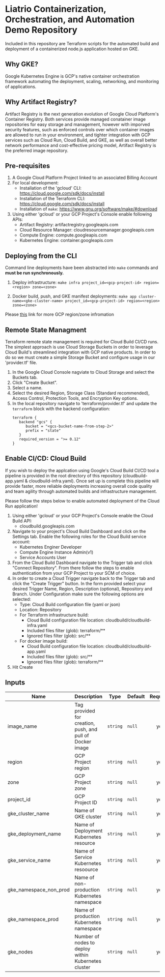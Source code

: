 # Liatrio Containerization, Orchestration, and Automation Demo Repository

Included in this repository are Terraform scripts for the automated build and deployment of a containerized node.js application hosted on GKE. 

## Why GKE?

Google Kubernetes Engine is GCP's native container orchestration framework automating the deployment, scaling, networking, and monitoring of applications. 

## Why Artifact Registry?

Artifact Registry is the next generation evolution of Google Cloud Platform's Container Registry. Both services provide managed conatainer image repositories for easy storage and management, however with imporved security features, such as enforced controls over which container images are allowed to run in your environment, and tighter integration with GCP services such as Cloud Run, Cloud Build, and GKE, as well as overall better network performance and cost-effective pricing model, Artifact Registry is the preferred image repository. 

## Pre-requisites

1. A Google Cloud Platform Project linked to an associated Billing Account
2. For local development: 
   - Installation of the 'gcloud' CLI: https://cloud.google.com/sdk/docs/install
   - Installation of the Terraform CLI: https://cloud.google.com/sdk/docs/install
   - Installation of ```make```: https://www.gnu.org/software/make/#download
3. Using either 'gcloud' or your GCP Project's Console enable following APIs:
   - Artifact Registry: artifactregistry.googleapis.com
   - Cloud Resource Manager: cloudresourcemanager.googleapis.com
   - Compute Engine: compute.googleapis.com
   - Kubernetes Engine: container.googleapis.com

## Deploying from the CLI 
Command line deployments have been abstracted into ```make``` commands and **must be run synchronously.** 

1. Deploy infrastructure: 
   ```make infra project_id=<gcp-project-id> region=<region> zone=<zone>```

2. Docker build, push, and GKE manifest deployments: 
   ```make app cluster-name=<gke-cluster-name> project_id=<gcp-project-id> region=<region> zone=<zone>```

Please [this](https://cloud.google.com/compute/docs/regions-zones#identifying_a_region_or_zone) link for more GCP region/zone infromation 

## Remote State Managment
Terraform remote state management is required for Cloud Build CI/CD runs. The simplest approach is use Cloud Storage Buckets in order to leverage Cloud Build's streamlined integration with GCP native products. In order to do so we must create a simple Storage Bucket and configure usage in our 'provider.tf' file. 

1. In the Google Cloud Console nagviate to Cloud Storage and select the Buckets tab.
2. Click "Create Bucket".
3. Select a name.
4. Select the desired Region, Storage Class (Standard recommended), Access Control, Protection Tools, and Encryption Key options.
5. In the local repository navigate to 'terraform/provider.tf' and update the ```terraform``` block with the backend configuration:
   ```
   terraform {
      backend "gcs" {
         bucket = "<gcs-bucket-name-from-step-2>"
         prefix = "state"
      }
      required_version = ">= 0.12"
   }
   ```

## Enable CI/CD: Cloud Build
If you wish to deploy the applcation using Google's Cloud Build CI/CD tool a pipeline is provided in the root directory of this repository (cloudbuild-app.yaml & cloudbuild-infra.yaml). Once set up is complete this pipeline will provide faster, more reliable deployments increasing overall code quality and team agility through automated builds and infrastructure management. 

Please follow the steps below to enable automated deployment of the Cloud Run application!

1. Using either 'gcloud' or your GCP Project's Console enable the Cloud Build API: 
   - cloudbuild.googleapis.com
2. Navigate to your project's Cloud Build Dashboard and click on the Settings tab. Enable the following roles for the Cloud Build service account:
   - Kubernetes Enginer Developer
   - Compute Engine Instance Admin(v1)
   - Service Accounts User
3. From the Cloud Build Dashboard navigate to the Trigger tab and click "Connect Repository". From there follow the steps to enable authentication from your GCP Project to your SCM of choice. 
4. In order to create a Cloud Trigger navigate back to the Trigger tab and click the "Create Trigger" button. In the form provided select your desired Trigger Name, Region, Description (optional), Repository and Branch. Under Configuration make sure the following options are selected:
   - Type: Cloud Build configuration file (yaml or json)
   - Location: Repository
   - For Terraform infrastructure build:
     - Cloud Build configuration file location: cloudbuild/cloudbuild-infra.yaml
     - Included files filter (glob): terraform/**
     - Ignored files filter (glob): src/** 
   - For docker image build:
     - Cloud Build configuration file location: cloudbuild/cloudbuild-app.yaml
     - Included files filter (glob): src/**
     - Ignored files filter (glob): terraform/**
5. Hit Create


## Inputs

| Name | Description | Type | Default | Required |
|------|-------------|------|---------|:--------:|
| image_name | Tag provided for creation, push, and pull of Docker image | `string` | `null` | yes |
| region | GCP Project region | `string` | `null` | yes |
| zone | GCP Project zone | `string` | `null` | yes |
| project_id | GCP Project ID | `string` | `null` | yes |
| gke_cluster_name | Name of GKE cluster | `string` | `null` | yes |
| gke_deployment_name | Name of Deployment Kubernetes resource | `string` | `null` | yes |
| gke_service_name | Name of Service Kubernetes resoource | `string` | `null` | yes |
| gke_namespace_non_prod | Name of non-production Kubernetes namespace | `string` | `null` | yes |
| gke_namespace_prod | Name of production Kubernetes namespace | `string` | `null` | yes |
| gke_nodes | Number of nodes to deploy within Kubernetes cluster | `string` | `null` | yes |
